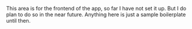This area is for the frontend of the app, so far I have not set it up. But I do plan to do so in the near future. Anything here is just a sample boilerplate until then.
